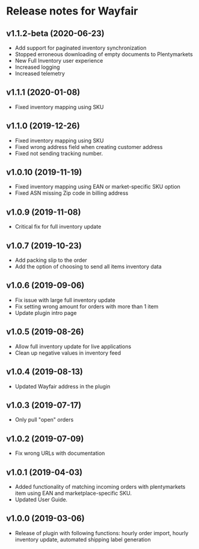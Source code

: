 ﻿# Release notes for Wayfair

## v1.1.2-beta (2020-06-23)
- Add support for paginated inventory synchronization
- Stopped erroneous downloading of empty documents to Plentymarkets
- New Full Inventory user experience
- Increased logging
- Increased telemetry

## v1.1.1 (2020-01-08)
- Fixed inventory mapping using SKU

## v1.1.0 (2019-12-26)
- Fixed inventory mapping using SKU
- Fixed wrong address field when creating customer address
- Fixed not sending tracking number.

## v1.0.10 (2019-11-19)
- Fixed inventory mapping using EAN or market-specific SKU option
- Fixed ASN missing Zip code in billing address

## v1.0.9 (2019-11-08)
- Critical fix for full inventory update

## v1.0.7 (2019-10-23)
- Add packing slip to the order
- Add the option of choosing to send all items inventory data

## v1.0.6 (2019-09-06)
- Fix issue with large full inventory update
- Fix setting wrong amount for orders with more than 1 item
- Update plugin intro page

## v1.0.5 (2019-08-26)
- Allow full inventory update for live applications
- Clean up negative values in inventory feed

## v1.0.4 (2019-08-13)
- Updated Wayfair address in the plugin

## v1.0.3 (2019-07-17)
- Only pull "open" orders

## v1.0.2 (2019-07-09)
- Fix wrong URLs with documentation

## v1.0.1 (2019-04-03)
- Added functionality of matching incoming orders with plentymarkets item using EAN and marketplace-specific SKU.
- Updated User Guide.

## v1.0.0 (2019-03-06)
- Release of plugin with following functions: hourly order import, hourly inventory update, automated shipping label generation
